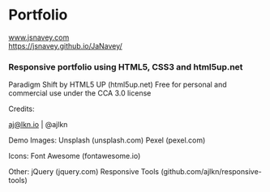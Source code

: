 # Portfolio
www.jsnavey.com<br/>
https://jsnavey.github.io/JaNavey/

### Responsive portfolio using HTML5, CSS3 and html5up.net

Paradigm Shift by HTML5 UP (html5up.net)
Free for personal and commercial use under the CCA 3.0 license 

Credits:

aj@lkn.io | @ajlkn

Demo Images:
	Unsplash (unsplash.com)
	Pexel (pexel.com)

Icons:
	Font Awesome (fontawesome.io)

Other:
	jQuery (jquery.com)
	Responsive Tools (github.com/ajlkn/responsive-tools)